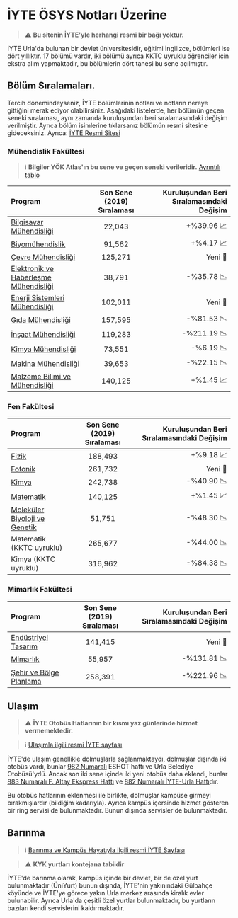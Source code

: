 # İYTE ÖSYS Notları Üzerine

> :warning: **Bu sitenin İYTE'yle herhangi resmi bir bağı yoktur.**

İYTE Urla'da bulunan bir devlet üniversitesidir, eğitimi İngilizce, bölümleri ise dört yıllıktır. 17 bölümü vardır, iki bölümü ayrıca KKTC uyruklu öğrenciler için ekstra alım yapmaktadır, bu bölümlerin dört tanesi bu sene açılmıştır.

## Bölüm Sıralamaları.

Tercih dönemindeyseniz, İYTE bölümlerinin notları ve notların nereye gittiğini merak ediyor olabilirsiniz. Aşağıdaki listelerde, her bölümün geçen seneki sıralaması, aynı zamanda kuruluşundan beri sıralamasındaki değişim verilmiştir. Ayrıca bölüm isimlerine tıklarsanız bölümün resmi sitesine gideceksiniz. Ayrıca: [İYTE Resmi Sitesi](https://iyte.edu.tr/)

###  Mühendislik Fakültesi

> :information_source: **Bilgiler YÖK Atlas'ın bu sene ve geçen seneki verileridir.** [Ayrıntılı tablo](https://docs.google.com/spreadsheets/d/1kT3D6YSBBLEVwhM9tpDEtn6yGS_sDiLZpVbBHoQSe-E/edit?usp=sharing)

| Program | Son Sene (2019) Sıralaması | Kuruluşundan Beri Sıralamasındaki Değişim |
| :---         |     :---:      |          ---: |
| [Bilgisayar Mühendisliği](https://ceng.iyte.edu.tr/tr/) | 22,043 | +%39.96 :chart_with_upwards_trend: |
| [Biyomühendislik](https://bioeng.iyte.edu.tr/) | 91,562 | +%4.17 📈 |
| [Çevre Mühendisliği](https://enve.iyte.edu.tr/) | 125,271| Yeni 📆|
| [Elektronik ve Haberleşme Mühendisliği](https://eee.iyte.edu.tr/) | 38,791 | -%35.78 📉|
| [Enerji Sistemleri Mühendisliği](https://ese.iyte.edu.tr/en/home-page/) | 102,011 | Yeni 📆|
| [Gıda Mühendisliği](https://food.iyte.edu.tr/) | 157,595 | -%81.53 📉|
| [İnşaat Mühendisliği](https://civil.iyte.edu.tr/) | 119,283 | -%211.19 📉|
| [Kimya Mühendisliği](https://che.iyte.edu.tr/) | 73,551 | -%6.19 📉|
| [Makina Mühendisliği](https://me.iyte.edu.tr/) | 39,653 | -%22.15 📉|
| [Malzeme Bilimi ve Mühendisliği](https://mse.iyte.edu.tr/) | 140,125 | +%1.45 📈|

### Fen Fakültesi

| Program | Son Sene (2019) Sıralaması | Kuruluşundan Beri Sıralamasındaki Değişim |
| :---         |     :---:      |          ---: |
| [Fizik](https://physics.iyte.edu.tr/) | 188,493 | +%9.18 📈|
| [Fotonik](https://physics.iyte.edu.tr/) | 261,732 | Yeni 📆|
| [Kimya](https://chemistry.iyte.edu.tr/) | 242,738 | -%40.90 📉|
| [Matematik](https://math.iyte.edu.tr/) | 140,125 | +%1.45 📈|
| [Moleküler Biyoloji ve Genetik](https://mbg.iyte.edu.tr/) | 51,751 | -%48.30 📉|
| Matematik (KKTC uyruklu) | 265,677 | -%44.00 📉|
| Kimya (KKTC uyruklu) | 316,962 | -%84.38 📉|

### Mimarlık Fakültesi

| Program | Son Sene (2019) Sıralaması | Kuruluşundan Beri Sıralamasındaki Değişim |
| :---         |     :---:      |          ---: |
| [Endüstriyel Tasarım](https://id.iyte.edu.tr/) | 141,415 |  Yeni 📆|
| [Mimarlık](https://arch.iyte.edu.tr/) | 55,957 | -%131.81 📉|
| [Şehir ve Bölge Planlama](https://city.iyte.edu.tr/) | 258,391 | -%221.96 📉|

## Ulaşım

> :warning: **İYTE Otobüs Hatlarının bir kısmı yaz günlerinde hizmet vermemektedir.**

> :information_source: [Ulaşımla ilgili resmi İYTE sayfası](https://iyte.edu.tr/yenikayit/iyteye-ulasim/)

İYTE'de ulaşım genellikle dolmuşlarla sağlanmaktaydı, dolmuşlar dışında iki otobüs vardı, bunlar [982 Numaralı](https://www.eshot.gov.tr/tr/UlasimSaatleri/982/288?AspxAutoDetectCookieSupport=1) ESHOT hattı ve Urla Belediye Otobüsü'ydü. Ancak son iki sene içinde iki yeni otobüs daha eklendi, bunlar [883 Numaralı F. Altay Ekspress Hattı](https://www.eshot.gov.tr/tr/UlasimSaatleri/883/288) ve [882 Numaralı İYTE-Urla Hattı](https://www.eshot.gov.tr/tr/UlasimSaatleri/883/288)dır.

Bu otobüs hatlarının eklenmesi ile birlikte, dolmuşlar kampüse girmeyi bırakmışlardır (bildiğim kadarıyla). Ayrıca kampüs içersinde hizmet gösteren bir ring servisi de bulunmaktadır. Bunun dışında servisler de bulunmaktadır.

## Barınma

> :information_source: [Barınma ve Kampüs Hayatıyla ilgili resmi İYTE Sayfası](https://iyte.edu.tr/kampus-hayati/)

> :warning: **KYK yurtları kontejana tabiidir**

İYTE'de barınma olarak, kampüs içinde bir devlet, bir de özel yurt bulunmaktadır (ÜniYurt) bunun dışında, İYTE'nin yakınındaki Gülbahçe köyünde ve İYTE'ye görece yakın Urla merkez arasında kiralık evler bulunabilir. Ayrıca Urla'da çeşitli  özel yurtlar bulunmaktadır, bu yurtların bazıları kendi servislerini kaldırmaktadır.
